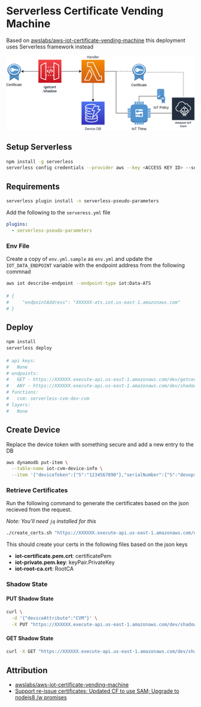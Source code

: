 # Serverless Certificate Vending Machine

Based on [awslabs/aws-iot-certificate-vending-machine](awslabs/aws-iot-certificate-vending-machine) this deployment uses Serverless framework instead

![Architecture](img/cvm.png)

## Setup Serverless

```bash
npm install -g serverless
serverless config credentials --provider aws --key <ACCESS KEY ID> --secret <SECRET KEY>
```

## Requirements

```bash
serverless plugin install -n serverless-pseudo-parameters
```

Add the following to the `serveress.yml` file

```yaml
plugins:
  - serverless-pseudo-parameters
```

### Env File

Create a copy of `env.yml.sample` as `env.yml` and update the `IOT_DATA_ENDPOINT` variable with the endpoint address from the following commnad

```bash
aws iot describe-endpoint --endpoint-type iot:Data-ATS

# {
#     "endpointAddress": "XXXXXX-ats.iot.us-east-1.amazonaws.com"
# }
```

## Deploy

```bash
npm install
serverless deploy

# api keys:
#   None
# endpoints:
#   GET - https://XXXXXX.execute-api.us-east-1.amazonaws.com/dev/getcert
#   ANY - https://XXXXXX.execute-api.us-east-1.amazonaws.com/dev/shadow
# functions:
#   cvm: serverless-cvm-dev-cvm
# layers:
#   None
```

## Create Device

Replace the device token with something secure and add a new entry to the DB

```bash
aws dynamodb put-item \
  --table-name iot-cvm-device-info \
  --item '{"deviceToken":{"S":"1234567890"},"serialNumber":{"S":"devopstar-iot-01"}}'
```

### Retrieve Certificates

Run the following command to generate the certificates based on the json recieved from the request.

*Note: You'll need `jq` installed for this*

```bash
./create_certs.sh "https://XXXXXX.execute-api.us-east-1.amazonaws.com/dev/getcert?serialNumber=devopstar-iot-01&deviceToken=1234567890"
```

This should create your certs in the following files based on the json keys

* **iot-certificate.pem.crt**: certificatePem
* **iot-private.pem.key**: keyPair.PrivateKey
* **iot-root-ca.crt**: RootCA

### Shadow State

#### PUT Shadow State

```bash
curl \
  -d '{"deviceAttribute":"CVM"}' \
  -X PUT "https://XXXXXX.execute-api.us-east-1.amazonaws.com/dev/shadow?serialNumber=devopstar-iot-01&deviceToken=1234567890"
```

#### GET Shadow State

```bash
curl -X GET "https://XXXXXX.execute-api.us-east-1.amazonaws.com/dev/shadow?serialNumber=devopstar-iot-01&deviceToken=1234567890"
```

## Attribution

* [awslabs/aws-iot-certificate-vending-machine](https://github.com/awslabs/aws-iot-certificate-vending-machine)
* [Support re-issue certificates; Updated CF to use SAM; Upgrade to nodejs8 /w promises](https://github.com/brightsparc/aws-iot-certificate-vending-machine)
